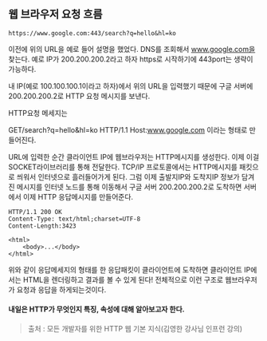 ## 웹 브라우저 요청 흐름

```
https://www.google.com:443/search?q=hello&hl=ko
```

이전에 위의 URL을 예로 들어 설명을 했었다.
DNS를 조회해서 www.google.com을 찾는다. 예로 IP가 200.200.200.2라고 하자
https로 시작하기에 443port는 생략이 가능하다.

내 IP(예로 100.100.100.1이라고 하자)에서 위의 URL을 입력했기 때문에 
구글 서버에 200.200.200.2로 HTTP 요청 메시지를 보낸다.

HTTP요청 메세지는

GET/search?q=hello&hl=ko HTTP/1.1 Host:www.google.com 이라는 형태로 만들어진다.

URL에 입력한 순간 클라이언트 IP에 웹브라우저는 HTTP메시지를 생성한다.
이제 이걸 SOCKET라이브러리를 통해 전달한다.
TCP/IP 프로토콜에서는 HTTP메시지를 패킷으로 씌워서 인터넷으로 흘러들어가게 된다.
그럼 이제 출발지IP와 도착지IP 정보가 담겨진 메시지를 인터넷 노드를 통해 이동해서
구글 서버 200.200.200.2로 도착하면 서버에서 이제 HTTP 응답메시지를 만들어준다.


```
HTTP/1.1 200 OK
Content-Type: text/html;charset=UTF-8
Content-Length:3423

<html>
	<body>...</body>
</html>
```
위와 같이 응답메세지의 형태를 한 응답패킷이 클라이언트에 도착하면
클라이언트 IP에서는 HTML을 렌더링하고 결과를 볼 수 있게 된다!
전체적으로 이런 구조로 웹브라우저가 요청과 응답을 하게되는것이다.

#### 내일은 HTTP가 무엇인지 특징, 속성에 대해 알아보고자 한다.

> 출처 : 모든 개발자를 위한 HTTP 웹 기본 지식(김영한 강사님 인프런 강의)
